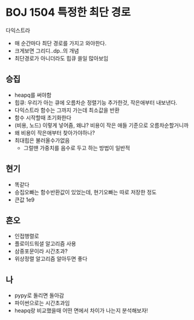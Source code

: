 # BOJ 1504 특정한 최단 경로
다익스트라
- 매 순간마다 최단 경로를 가지고 와야한다.
- 크게보면 그리디..dp..의 개념
- 최단경로가 아니더라도 힙큐 쓸일 많아보임
## 승집
- heapq를 써야함
- 힙큐: 우리가 아는 큐에 오름차순 정렬기능 추가한것, 작은애부터 내보낸다.
- 다익스트라 함수는 그까지 가는데 최소값을 반환
- 함수 시작할때 초기화한다
- (비용, 노드) 이렇게 넣어줌, 왜냐? 비용이 작은 애들 기준으로 오름차순할거니까
- 왜 비용이 작은애부터 찾아가야하나?
- 최대힙은 불러올수가없음
  - 그럴땐 가중치를 음수로 두고 하는 방법이 일반적
## 현기
- 똑같다
- 승집오빠는 함수반환값이 있었는데, 현기오빠는 따로 저장한 정도
- 큰값 1e9
## 흔오
- 인접행렬로
- 플로이드워셜 알고리즘 사용
- 삼중포문이라 시간초과?
- 위상정렬 알고리즘 알아두면 좋다
## 나
- pypy로 돌리면 돌아감
- 파이썬으로는 시간초과임
- heapq랑 비교했을때 어떤 면에서 차이가 나는지 분석해보자!